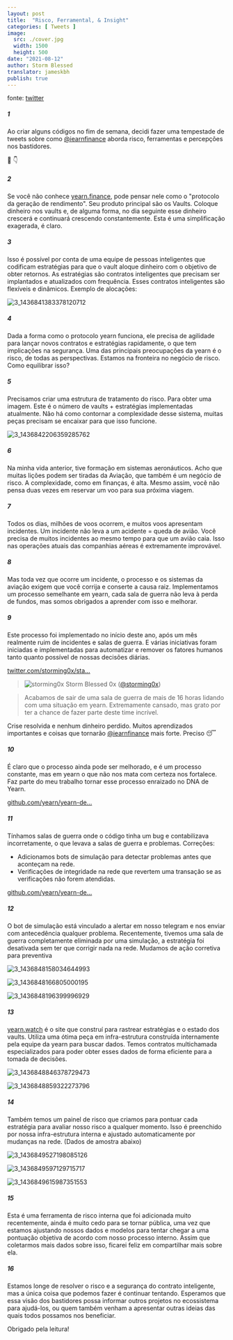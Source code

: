 ```yaml
---
layout: post
title:  "Risco, Ferramental, & Insight"
categories: [ Tweets ]
image:
  src: ./cover.jpg
  width: 1500
  height: 500
date: "2021-08-12"
author: Storm Blessed
translator: jameskbh
publish: true
---
```


fonte: [twitter](https://twitter.com/storming0x/status/1436851219864059906)

##### 1
Ao criar alguns códigos no fim de semana, decidi fazer uma tempestade de tweets sobre como [@iearnfinance](https://twitter.com/iearnfinance) aborda risco, ferramentas e percepções nos bastidores.

🧵 👇

##### 2
Se você não conhece [yearn.finance](http://yearn.finance), pode pensar nele como o "protocolo da geração de rendimento". Seu produto principal são os Vaults. Coloque dinheiro nos vaults e, de alguma forma, no dia seguinte esse dinheiro crescerá e continuará crescendo constantemente. Esta é uma simplificação exagerada, é claro.

##### 3
Isso é possível por conta de uma equipe de pessoas inteligentes que codificam estratégias para que o vault aloque dinheiro com o objetivo de obter retornos. 
As estratégias são contratos inteligentes que precisam ser implantados e atualizados com frequência. Esses contratos inteligentes são flexíveis e dinâmicos. Exemplo de alocações:

![3_1436841383378120712](3_1436841383378120712.jpg?w=1200&h=663)

##### 4
Dada a forma como o protocolo yearn funciona, ele precisa de agilidade para lançar novos contratos e estratégias rapidamente, o que tem implicações na segurança. Uma das principais preocupações da yearn é o risco, de todas as perspectivas. Estamos na fronteira no negócio de risco. Como equilibrar isso?

##### 5
Precisamos criar uma estrutura de tratamento do risco. Para obter uma imagem. Este é o número de vaults + estratégias implementadas atualmente. Não há como contornar a complexidade desse sistema, muitas peças precisam se encaixar para que isso funcione. 

![3_1436842206359285762](3_1436842206359285762.jpg?w=398&h=117)

##### 6
Na minha vida anterior, tive formação em sistemas aeronáuticos. Acho que muitas lições podem ser tiradas da Aviação, que também é um negócio de risco. A complexidade, como em finanças, é alta. Mesmo assim, você não pensa duas vezes em reservar um voo para sua próxima viagem.

##### 7
Todos os dias, milhões de voos ocorrem, e muitos voos apresentam incidentes. Um incidente não leva a um acidente = queda de avião. Você precisa de muitos incidentes ao mesmo tempo para que um avião caia. Isso nas operações atuais das companhias aéreas é extremamente improvável.

##### 8
Mas toda vez que ocorre um incidente, o processo e os sistemas da aviação exigem que você corrija e conserte a causa raiz. Implementamos um processo semelhante em yearn, cada sala de guerra não leva à perda de fundos, mas somos obrigados a aprender com isso e melhorar.

##### 9
Este processo foi implementado no início deste ano, após um mês realmente ruim de incidentes e salas de guerra. E várias iniciativas foram iniciadas e implementadas para automatizar e remover os fatores humanos tanto quanto possível de nossas decisões diárias.

[twitter.com/storming0x/sta…](https://twitter.com/storming0x/status/1395452522840608768?s=20)

> ![storming0x](storming0x-881012267675820034.jpg?w=48&h=48)
> Storm Blessed 0x ([@storming0x](https://twitter.com/storming0x))

> Acabamos de sair de uma sala de guerra de mais de 16 horas lidando com uma situação em yearn. Extremamente cansado, mas grato por ter a chance de fazer parte deste time incrível.

Crise resolvida e nenhum dinheiro perdido. Muitos aprendizados importantes e coisas que tornarão [@iearnfinance](https://twitter.com/iearnfinance) mais forte. Preciso 😴

##### 10
É claro que o processo ainda pode ser melhorado, e é um processo constante, mas em yearn o que não nos mata com certeza nos fortalece. Faz parte do meu trabalho tornar esse processo enraizado no DNA de Yearn.

[github.com/yearn/yearn-de…](https://github.com/yearn/yearn-devdocs/blob/master/docs/developers/v2/EMERGENCY.md)

##### 11
Tínhamos salas de guerra onde o código tinha um bug e contabilizava incorretamente, o que levava a salas de guerra e problemas.
Correções:

- Adicionamos bots de simulação para detectar problemas antes que aconteçam na rede.
- Verificações de integridade na rede que revertem uma transação se as verificações não forem atendidas.

[github.com/yearn/yearn-de…](https://github.com/yearn/yearn-devdocs/blob/master/docs/developers/v2/DEPLOYMENT.md#health-checks)

##### 12
O bot de simulação está vinculado a alertar em nosso telegram e nos enviar com antecedência qualquer problema. Recentemente, tivemos uma sala de guerra completamente eliminada por uma simulação, a estratégia foi desativada sem ter que corrigir nada na rede. Mudamos de ação corretiva para preventiva

![3_1436848158034644993](3_1436848158034644993.jpg?w=652&h=780)

![3_1436848166805000195](3_1436848166805000195.jpg?w=984&h=748)

![3_1436848196399996929](3_1436848196399996929.jpg?w=1200&h=1000)

##### 13
[yearn.watch](http://yearn.watch) é o site que construí para rastrear estratégias e o estado dos vaults. Utiliza uma ótima peça em infra-estrutura construída internamente pela equipe da yearn para buscar dados. Temos contratos multichamada especializados para poder obter esses dados de forma eficiente para a tomada de decisões. 

![3_1436848846378729473](3_1436848846378729473.jpg?w=1200&h=739)

![3_1436848859322273796](3_1436848859322273796.jpg?w=1200&h=767)

##### 14
Também temos um painel de risco que criamos para pontuar cada estratégia para avaliar nosso risco a qualquer momento. Isso é preenchido por nossa infra-estrutura interna e ajustado automaticamente por mudanças na rede.
(Dados de amostra abaixo)

![3_1436849527198085126](3_1436849527198085126.jpg?w=1200&h=498)

![3_1436849597129715717](3_1436849597129715717.jpg?w=583&h=433)

![3_1436849615987351553](3_1436849615987351553.jpg?w=719&h=314)

##### 15
Esta é uma ferramenta de risco interna que foi adicionada muito recentemente, ainda é muito cedo para se tornar pública, uma vez que estamos ajustando nossos dados e modelos para tentar chegar a uma pontuação objetiva de acordo com nosso processo interno. Assim que coletarmos mais dados sobre isso, ficarei feliz em compartilhar mais sobre ela.

##### 16
Estamos longe de resolver o risco e a segurança do contrato inteligente, mas a única coisa que podemos fazer é continuar tentando. Esperamos que essa visão dos bastidores possa informar outros projetos no ecossistema para ajudá-los, ou quem também venham a apresentar outras ideias das quais todos possamos nos beneficiar.

Obrigado pela leitura!

